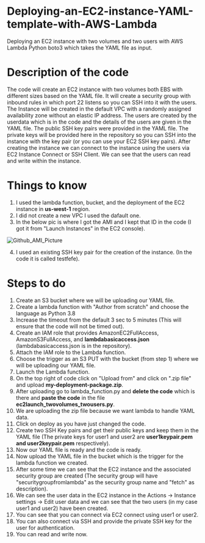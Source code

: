 # Deploying-an-EC2-instance-YAML-template-with-AWS-Lambda
Deploying an EC2 instance with two volumes and two users with AWS Lambda Python boto3 which takes the YAML file as input.


# Description of the code 

The code will create an EC2 instance with two volumes both EBS with different sizes based on the YAML file. It will create a security group with inbound rules in which port 22 listens so you can SSH into it with the users. The Instance will be created in the default VPC with a randomly assigned availability zone without an elastic IP address. The users are created by the userdata which is in the code and the details of the users are given in the YAML file. The public SSH key pairs were provided in the YAML file. The private keys will be provided here in the repository so you can SSH into the instance with the key pair (or you can use your EC2 SSH key pairs). After creating the instance we can connect to the instance using the users via EC2 Instance Connect or SSH Client. We can see that the users can read and write within the instance.

# Things to know 

1) I used the lambda function, bucket, and the deployment of the EC2 instance in **us-west-1** region.
2) I did not create a new VPC I used the dafault one.
3) In the below pic is where I got the AMI and I kept that ID in the code (I got it from "Launch Instances" in the EC2 console).

![Github_AMI_Picture](https://user-images.githubusercontent.com/44057058/112569496-a2d16f00-8dba-11eb-88af-8af491af6ed6.png)

4) I used an existing SSH key pair for the creation of the instance. (In the code it is called testfefe).


# Steps to do

1) Create an S3 bucket where we will be uploading our YAML file.
2) Create a lambda function with "Author from scratch" and choose the language as Python 3.8
3) Increase the timeout from the default 3 sec to 5 minutes (This will ensure that the code will not be timed out).
4) Create an IAM role that provides AmazonEC2FullAccess, AmazonS3FullAccess, and **lambdabasicaccess.json** (lambdabasicaccess.json is in the repository).
5) Attach the IAM role to the Lambda function.
6) Choose the trigger as an S3 PUT with the bucket (from step 1) where we will be uploading our YAML file.
7) Launch the Lambda function.
8) On the top right of code click on "Upload from" and click on ".zip file" and upload **my-deployment-package.zip**.
9) After uploading go to lambda_function.py and **delete the code** which is there and **paste the code** in the file **ec2launch_twovolumes_twousers.py**.
10) We are uploading the zip file because we want lambda to handle YAML data.
11) Click on deploy as you have just changed the code.
12) Create two SSH Key pairs and get their public keys and keep them in the YAML file (The private keys for user1 and user2 are **user1keypair.pem and user2keypair.pem** respectively).
13) Now our YAML file is ready and the code is ready.
14) Now upload the YAML file in the bucket which is the trigger for the lambda function we created.
15) After some time we can see that the EC2 instance and the associated security group are created (The security group will have "securitygroupfromlambda" as the security group name and "fetch" as description).
16) We can see the user data in the EC2 instance in the Actions -> Instance settings -> Edit user data and we can see that the two users (in my case user1 and user2) have been created.
17) You can see that you can connect via EC2 connect using user1 or user2. 
18) You can also connect via SSH and provide the private SSH key for the user for authentication.
19) You can read and write now.


